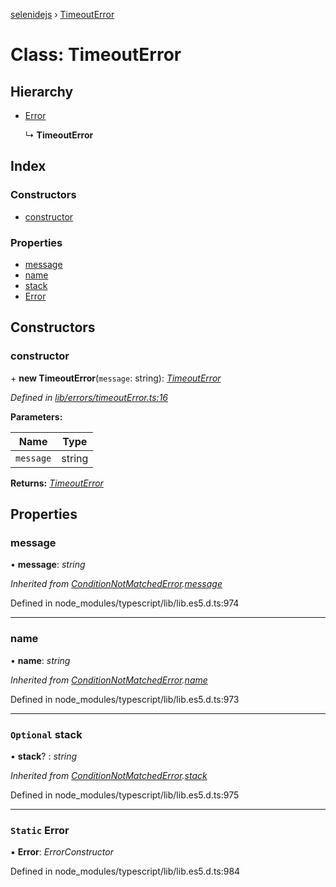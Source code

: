 [selenidejs](../README.md) › [TimeoutError](timeouterror.md)

# Class: TimeoutError

## Hierarchy

* [Error](conditionnotmatchederror.md#static-error)

  ↳ **TimeoutError**

## Index

### Constructors

* [constructor](timeouterror.md#constructor)

### Properties

* [message](timeouterror.md#message)
* [name](timeouterror.md#name)
* [stack](timeouterror.md#optional-stack)
* [Error](timeouterror.md#static-error)

## Constructors

###  constructor

\+ **new TimeoutError**(`message`: string): *[TimeoutError](timeouterror.md)*

*Defined in [lib/errors/timeoutError.ts:16](https://github.com/knowledgeexpert/selenidejs/blob/master/lib/errors/timeoutError.ts#L16)*

**Parameters:**

Name | Type |
------ | ------ |
`message` | string |

**Returns:** *[TimeoutError](timeouterror.md)*

## Properties

###  message

• **message**: *string*

*Inherited from [ConditionNotMatchedError](conditionnotmatchederror.md).[message](conditionnotmatchederror.md#message)*

Defined in node_modules/typescript/lib/lib.es5.d.ts:974

___

###  name

• **name**: *string*

*Inherited from [ConditionNotMatchedError](conditionnotmatchederror.md).[name](conditionnotmatchederror.md#name)*

Defined in node_modules/typescript/lib/lib.es5.d.ts:973

___

### `Optional` stack

• **stack**? : *string*

*Inherited from [ConditionNotMatchedError](conditionnotmatchederror.md).[stack](conditionnotmatchederror.md#optional-stack)*

Defined in node_modules/typescript/lib/lib.es5.d.ts:975

___

### `Static` Error

▪ **Error**: *ErrorConstructor*

Defined in node_modules/typescript/lib/lib.es5.d.ts:984
